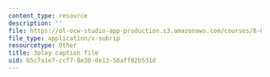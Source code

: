 ```yaml
---
content_type: resource
description: ''
file: https://ol-ocw-studio-app-production.s3.amazonaws.com/courses/8-01sc-classical-mechanics-fall-2016/b5c7a1e7ccf78e30de1358aff82b531d_IWD-Aue6aIk.srt
file_type: application/x-subrip
resourcetype: Other
title: 3play caption file
uid: b5c7a1e7-ccf7-8e30-de13-58aff82b531d
---
```

